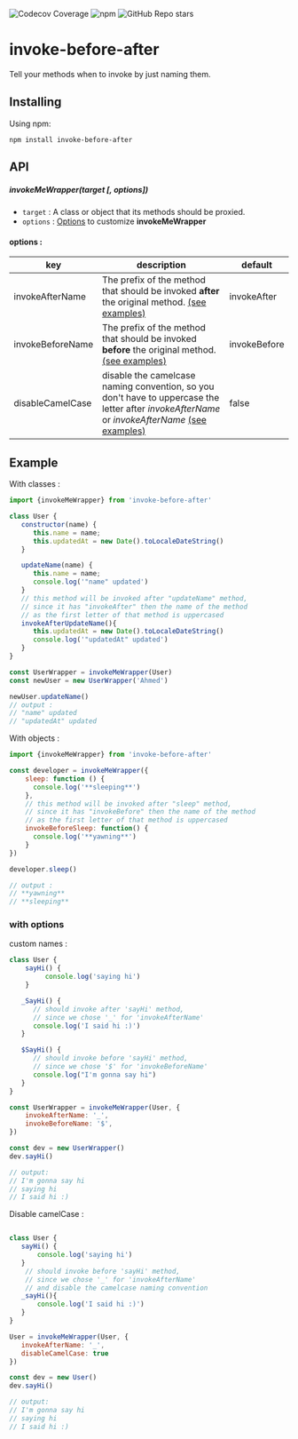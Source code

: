 ![Codecov Coverage](https://img.shields.io/codecov/c/github/AhmedElwerdany/invoke-before-after)
![npm](https://img.shields.io/npm/v/invoke-before-after)
![GitHub Repo stars](https://img.shields.io/github/stars/AhmedElwerdany/invoke-before-after?style=social)

# invoke-before-after
Tell your methods when to invoke by just naming them.

## Installing
Using npm:

```
npm install invoke-before-after
```

## API
##### invokeMeWrapper(target [, options])
- `target` : A class or object that its methods should be proxied.
- `options` : <a href="#invokeMeWrapper-options">Options</a> to customize **invokeMeWrapper**


#### <a name="invokeMeWrapper-options">options</a> : 

| key |  description | default |
 -----|--------| --------|
| invokeAfterName| The prefix of the method that should be invoked **after** the original method. <a href="#custom-names">(see examples)</a> |invokeAfter|
| invokeBeforeName| The prefix of the method that should be invoked **before** the original method.  <a href="#custom-names">(see examples)</a>|invokeBefore|
|disableCamelCase| disable the camelcase naming convention, so you don't have to uppercase the letter after _*invokeAfterName*_ or _*invokeAfterName*_  <a href="#disable-camelCase">(see examples)</a>| false 
## Example
With classes :
```javascript
import {invokeMeWrapper} from 'invoke-before-after'

class User {
   constructor(name) {
      this.name = name;
      this.updatedAt = new Date().toLocaleDateString()
   }

   updateName(name) {
      this.name = name;
      console.log('"name" updated')
   }
   // this method will be invoked after "updateName" method,
   // since it has "invokeAfter" then the name of the method
   // as the first letter of that method is uppercased
   invokeAfterUpdateName(){
      this.updatedAt = new Date().toLocaleDateString()
      console.log('"updatedAt" updated')
   }
}

const UserWrapper = invokeMeWrapper(User)
const newUser = new UserWrapper('Ahmed')

newUser.updateName()
// output : 
// "name" updated
// "updatedAt" updated

```

With objects :

```javascript
import {invokeMeWrapper} from 'invoke-before-after'

const developer = invokeMeWrapper({
    sleep: function () {
      console.log('**sleeping**')
    },
    // this method will be invoked after "sleep" method,
    // since it has "invokeBefore" then the name of the method
    // as the first letter of that method is uppercased
    invokeBeforeSleep: function() {
      console.log('**yawning**')
    }
})

developer.sleep()

// output : 
// **yawning**
// **sleeping**
```

### with options

<span id="custom-names">custom names :</span>
```javascript
class User {
    sayHi() {
         console.log('saying hi')
    }

   _SayHi() {
      // should invoke after 'sayHi' method,
      // since we chose '_' for 'invokeAfterName' 
      console.log('I said hi :)')
   }

   $SayHi() {
      // should invoke before 'sayHi' method,
      // since we chose '$' for 'invokeBeforeName' 
      console.log("I'm gonna say hi")
   }
}

const UserWrapper = invokeMeWrapper(User, {
    invokeAfterName: '_',
    invokeBeforeName: '$',
})

const dev = new UserWrapper()
dev.sayHi()

// output: 
// I'm gonna say hi
// saying hi
// I said hi :)
```

<span id="disable-camelCase">Disable camelCase :</span>
```javascript

class User {
   sayHi() {
       console.log('saying hi')
   }
    // should invoke before 'sayHi' method,
    // since we chose '_' for 'invokeAfterName' 
    // and disable the camelcase naming convention
   _sayHi(){
       console.log('I said hi :)')
   }
}

User = invokeMeWrapper(User, {
   invokeAfterName: '_',
   disableCamelCase: true
})

const dev = new User()
dev.sayHi()

// output: 
// I'm gonna say hi
// saying hi
// I said hi :)
```
